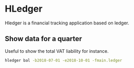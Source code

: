 # HLedger

Hledger is a financial tracking application based on ledger.

## Show data for a quarter

Useful to show the total VAT liability for instance.

```bash
hledger bal -b2018-07-01 -e2018-10-01 -fmain.ledger
```

